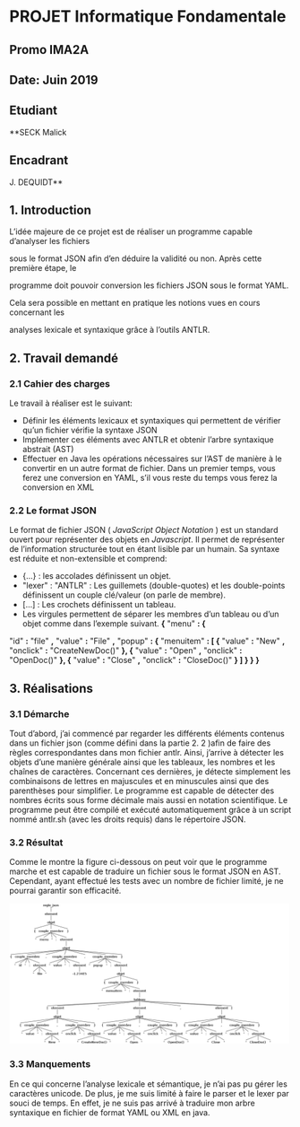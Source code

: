 # PROJET Informatique Fondamentale

## Promo IMA2A

## Date: Juin 2019

## Etudiant

**SECK Malick 

## Encadrant

J. DEQUIDT**


## 1. Introduction

L’idée majeure de ce projet est de réaliser un programme capable d’analyser les fichiers

sous le format JSON afin d’en déduire la validité ou non. Après cette première étape, le

programme doit pouvoir conversion les fichiers JSON sous le format YAML.

Cela sera possible en mettant en pratique les notions vues en cours concernant les

analyses lexicale et syntaxique grâce à l’outils ANTLR.

## 2. Travail demandé

### 2.1 Cahier des charges

Le travail à réaliser est le suivant:

- Définir les éléments lexicaux et syntaxiques qui permettent de vérifier qu’un
    fichier vérifie la syntaxe JSON
- Implémenter ces éléments avec ANTLR et obtenir l’arbre syntaxique abstrait (AST)
- Effectuer en Java les opérations nécessaires sur l’AST de manière à le convertir en
    un autre format de fichier. Dans un premier temps, vous ferez une conversion en
    YAML, s’il vous reste du temps vous ferez la conversion en XML

### 2.2 Le format JSON

Le format de fichier JSON ( _JavaScript Object Notation_ ) est un standard ouvert pour
représenter des objets en _Javascript_. Il permet de représenter de l’information
structurée tout en étant lisible par un humain. Sa syntaxe est réduite et non-extensible
et comprend:

- {...} : les accolades définissent un objet.
- "lexer" : "ANTLR" : Les guillemets (double-quotes) et les double-points définissent
    un couple clé/valeur (on parle de membre).
- [...] : Les crochets définissent un tableau.
- Les virgules permettent de séparer les membres d’un tableau ou d’un objet
    comme dans l’exemple suivant.
**{**
"menu" **: {**


"id" **:** "file" **,**
"value" **:** "File" **,**
"popup" **: {**
"menuitem" **: [
{** "value" **:** "New" **,** "onclick" **:** "CreateNewDoc()" **},
{** "value" **:** "Open" **,** "onclick" **:** "OpenDoc()" **},
{** "value" **:** "Close" **,** "onclick" **:** "CloseDoc()" **}
]
}
}
}**

## 3. Réalisations

### 3.1 Démarche

Tout d’abord, j’ai commencé par regarder les différents éléments contenus dans un
fichier json (comme défini dans la partie 2. 2 )afin de faire des règles correspondantes
dans mon fichier antlr.
Ainsi, j’arrive à détecter les objets d’une manière générale ainsi que les tableaux, les
nombres et les chaînes de caractères.
Concernant ces dernières, je détecte simplement les combinaisons de lettres en
majuscules et en minuscules ainsi que des parenthèses pour simplifier.
Le programme est capable de détecter des nombres écrits sous forme décimale mais
aussi en notation scientifique.
Le programme peut être compilé et exécuté automatiquement grâce à un script nommé
antlr.sh (avec les droits requis) dans le répertoire JSON.

### 3.2 Résultat

Comme le montre la figure ci-dessous on peut voir que le programme marche et est
capable de traduire un fichier sous le format JSON en AST.
Cependant, ayant effectué les tests avec un nombre de fichier limité, je ne pourrai
garantir son efficacité.


[<img src="antlr4_parse_tree.png" width="500">](antlr4_parse_tree.png)


### 3.3 Manquements

En ce qui concerne l’analyse lexicale et sémantique, je n’ai pas pu gérer les caractères
unicode. De plus, je me suis limité à faire le parser et le lexer par souci de temps. En
effet, je ne suis pas arrivé à traduire mon arbre syntaxique en fichier de format YAML ou
XML en java.



